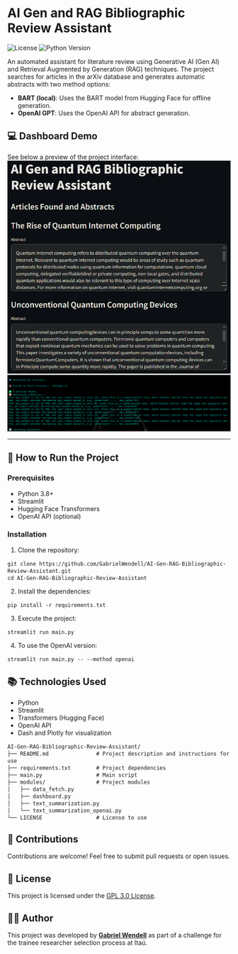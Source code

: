 # AI Gen and RAG Bibliographic Review Assistant

![License](https://img.shields.io/badge/license-GPLv3-blue)
![Python Version](https://img.shields.io/badge/python-3.8%2B-brightgreen)

An automated assistant for literature review using Generative AI (Gen AI) and Retrieval Augmented by Generation (RAG) techniques. The project searches for articles in the arXiv database and generates automatic abstracts with two method options:
- **BART (local)**: Uses the BART model from Hugging Face for offline generation.
- **OpenAI GPT**: Uses the OpenAI API for abstract generation.


## 💻 Dashboard Demo
See below a preview of the project interface:
![Dashboard Example 2](https://github.com/GabrielWendell/AI-Gen-RAG-Bibliographic-Review-Assistant/blob/main/img/Dashboard.png)
![Dashboard Example 1](https://github.com/GabrielWendell/AI-Gen-RAG-Bibliographic-Review-Assistant/blob/main/img/Terminal.png)

---

## 🚀 How to Run the Project
### Prerequisites
- Python 3.8+
- Streamlit
- Hugging Face Transformers
- OpenAI API (optional)

### Installation
1. Clone the repository:
```git
git clone https://github.com/GabrielWendell/AI-Gen-RAG-Bibliographic-Review-Assistant.git
cd AI-Gen-RAG-Bibliographic-Review-Assistant
```
2. Install the dependencies:
```git
pip install -r requirements.txt
```
3. Execute the project:
```git
streamlit run main.py
```
4. To use the OpenAI version:
```git
streamlit run main.py -- --method openai
```
## 📚 Technologies Used
- Python
- Streamlit
- Transformers (Hugging Face)
- OpenAI API
- Dash and Plotly for visualization

``` Repository Structure
AI-Gen-RAG-Bibliographic-Review-Assistant/
├── README.md               # Project description and instructions for use
├── requirements.txt        # Project dependencies
├── main.py                 # Main script
├── modules/                # Project modules
│   ├── data_fetch.py
│   ├── dashboard.py
│   ├── text_summarization.py
│   └── text_summarization_openai.py
└── LICENSE                 # License to use
```

## 🤝 Contributions
Contributions are welcome! Feel free to submit pull requests or open issues.

## 📝 License
This project is licensed under the [GPL 3.0 License](https://github.com/GabrielWendell/AI-Gen-RAG-Bibliographic-Review-Assistant/blob/main/LICENSE).

## 🧑‍💻 Author
This project was developed by [**Gabriel Wendell**](https://github.com/GabrielWendell) as part of a challenge for the trainee researcher selection process at Itaú.
